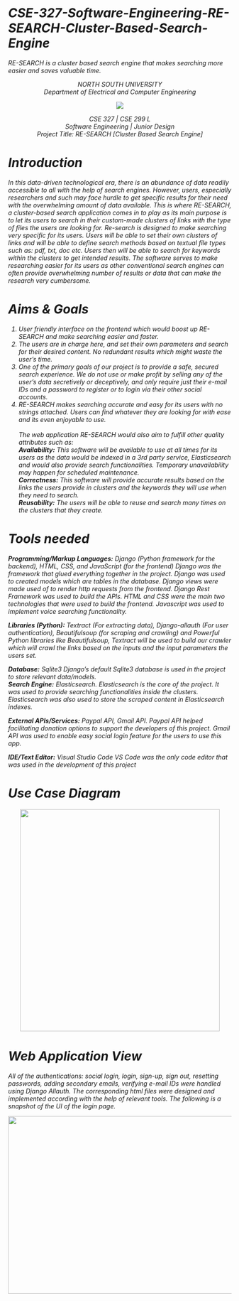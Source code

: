 # <i>CSE-327-Software-Engineering-RE-SEARCH-Cluster-Based-Search-Engine
RE-SEARCH is a cluster based search engine that makes searching more easier and saves valuable time.

<p align="center">
   NORTH SOUTH UNIVERSITY<br>
   Department of Electrical and Computer Engineering
<p>
<p align="center">
  <img src="https://user-images.githubusercontent.com/63312173/169691760-a83acee4-4afd-424a-a34a-986a9d5e06c6.png">
</p>
<p align="center">
   CSE 327 | CSE 299 L<br>
   Software Engineering | Junior Design <br>
   Project Title: RE-SEARCH [Cluster Based Search Engine]<br>
 <p>
 
 # Introduction
In this data-driven technological era, there is an abundance of data readily accessible to all with the help of search engines. However, users, especially researchers and such may face hurdle to get specific results for their need with the overwhelming amount of data available. This is where RE-SEARCH, a cluster-based search application comes in to play as its main purpose is to let its users to search in their custom-made clusters of links with the type of files the users are looking for. Re-search is designed to make searching very specific for its users. Users will be able to set their own clusters of links and will be able to define search methods based on textual file types such as: pdf, txt, doc etc. Users then will be able to search for keywords within the clusters to get intended results. The software serves to make researching easier for its users as other conventional search engines can often provide overwhelming number of results or data that can make the research very cumbersome.

# Aims & Goals
1. User friendly interface on the frontend which would boost up RE-SEARCH and make searching easier and faster.<br>
2. The users are in charge here, and set their own parameters and search for their desired content. No redundant results which might waste the user’s time.<br>
3. One of the primary goals of our project is to provide a safe, secured search experience. We do not use or make profit by selling any of the user’s data secretively or deceptively, and only require just their e-mail IDs and a password to register or to login via their other social accounts.<br>
4. RE-SEARCH makes searching accurate and easy for its users with no strings attached. Users can find whatever they are looking for with ease and its even enjoyable to use.<br>
<br><i>The web application RE-SEARCH would also aim to fulfill other quality attributes such as:</i><br>
   <b>Availability:</b> This software will be available to use at all times for its users as the data would be indexed in a 3rd party service, Elasticsearch and would also provide search functionalities. Temporary unavailability may happen for scheduled maintenance.<br>
   <b>Correctness:</b> This software will provide accurate results based on the links the users provide in clusters and the keywords they will use when they need to search.<br>
   <b>Reusability:</b> The users will be able to reuse and search many times on the clusters that they create.<br>
    
# Tools needed
<b>Programming/Markup Languages:</b> Django (Python framework for the backend), HTML, CSS, and JavaScript (for the frontend)
Django was the framework that glued everything together in the project. Django was used to created models which are tables in the database. Django views were made used of to render http requests from the frontend. Django Rest Framework was used to build the APIs. HTML and CSS were the main two technologies that were used to build the frontend. Javascript was used to implement voice searching functionality.<br>

<b>Libraries (Python):</b> Textract (For extracting data), Django-allauth (For user authentication),
Beautifulsoup (for scraping and crawling) and Powerful Python libraries like Beautifulsoup, Textract will be used to build our crawler which will crawl the links based on the inputs and the input parameters the users set.<br>

<b>Database:</b> Sqlite3 Django’s default Sqlite3 database is used in the project to store relevant data/models.<br>
<b>Search Engine:</b> Elasticsearch. Elasticsearch is the core of the project. It was used to provide searching functionalities inside the clusters. Elasticsearch was also used to store the scraped content in Elasticsearch indexes.
    
<b>External APIs/Services:</b> Paypal API, Gmail API. Paypal API helped facilitating donation options to support the developers of this project. Gmail API
was used to enable easy social login feature for the users to use this app.<br>

<b>IDE/Text Editor:</b> Visual Studio Code VS Code was the only code editor that was used in the development of this project    

# Use Case Diagram
<p align="center">
  <img height=500 width=450 src="https://user-images.githubusercontent.com/63312173/169749428-d1a91fe6-e081-41ab-ade2-afa415094a18.png">
</p>

# Web Application View
All of the authentications: social login, login, sign-up, sign out, resetting passwords, adding secondary emails, verifying e-mail IDs were handled using Django Allauth. The corresponding html files were designed and implemented according with the help of relevant tools. The following is a snapshot of the UI of the login
page.
<p align="center">
  <img height=400 width=800 src="https://user-images.githubusercontent.com/63312173/169750128-4630c101-559d-4c50-8402-9e5a8f4ca2af.PNG">
</p>

<i>
